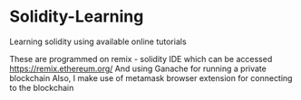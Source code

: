 # Solidity-Learning
Learning solidity using available online tutorials

These are programmed on remix - solidity IDE which can be accessed https://remix.ethereum.org/
And using Ganache for running a private blockchain
Also, I make use of metamask browser extension for connecting to the blockchain

